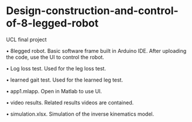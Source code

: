 # Design-construction-and-control-of-8-legged-robot
UCL final project

• 8legged robot. Basic software frame built in Arduino IDE. After uploading the code, use the UI to control the robot. 

• Log loss test. Used for the leg loss test. 

• learned gait test. Used for the learned leg test. 

• app1.mlapp. Open in Matlab to use UI. 

• video results. Related results videos are contained. 

• simulation.xlsx. Simulation of the inverse kinematics model.
